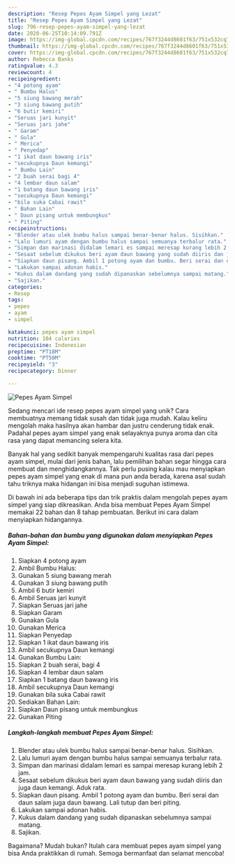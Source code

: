 ```yaml
---
description: "Resep Pepes Ayam Simpel yang Lezat"
title: "Resep Pepes Ayam Simpel yang Lezat"
slug: 796-resep-pepes-ayam-simpel-yang-lezat
date: 2020-06-25T10:14:09.791Z
image: https://img-global.cpcdn.com/recipes/767f3244d8601f63/751x532cq70/pepes-ayam-simpel-foto-resep-utama.jpg
thumbnail: https://img-global.cpcdn.com/recipes/767f3244d8601f63/751x532cq70/pepes-ayam-simpel-foto-resep-utama.jpg
cover: https://img-global.cpcdn.com/recipes/767f3244d8601f63/751x532cq70/pepes-ayam-simpel-foto-resep-utama.jpg
author: Rebecca Banks
ratingvalue: 4.3
reviewcount: 4
recipeingredient:
- "4 potong ayam"
- " Bumbu Halus"
- "5 siung bawang merah"
- "3 siung bawang putih"
- "6 butir kemiri"
- "Seruas jari kunyit"
- "Seruas jari jahe"
- " Garam"
- " Gula"
- " Merica"
- " Penyedap"
- "1 ikat daun bawang iris"
- "secukupnya Daun kemangi"
- " Bumbu Lain"
- "2 buah serai bagi 4"
- "4 lembar daun salam"
- "1 batang daun bawang iris"
- "secukupnya Daun kemangi"
- "bila suka Cabai rawit"
- " Bahan Lain"
- " Daun pisang untuk membungkus"
- " Piting"
recipeinstructions:
- "Blender atau ulek bumbu halus sampai benar-benar halus. Sisihkan."
- "Lalu lumuri ayam dengan bumbu halus sampai semuanya terbalur rata."
- "Simpan dan marinasi didalam lemari es sampai meresap kurang lebih 2 jam."
- "Sesaat sebelum dikukus beri ayam daun bawang yang sudah diiris dan juga daun kemangi. Aduk rata."
- "Siapkan daun pisang. Ambil 1 potong ayam dan bumbu. Beri serai dan daun salam juga daun bawang. Lali tutup dan beri piting."
- "Lakukan sampai adonan habis."
- "Kukus dalam dandang yang sudah dipanaskan sebelumnya sampai matang."
- "Sajikan."
categories:
- Resep
tags:
- pepes
- ayam
- simpel

katakunci: pepes ayam simpel 
nutrition: 104 calories
recipecuisine: Indonesian
preptime: "PT18M"
cooktime: "PT50M"
recipeyield: "3"
recipecategory: Dinner

---
```



![Pepes Ayam Simpel](https://img-global.cpcdn.com/recipes/767f3244d8601f63/751x532cq70/pepes-ayam-simpel-foto-resep-utama.jpg)

Sedang mencari ide resep pepes ayam simpel yang unik? Cara membuatnya memang tidak susah dan tidak juga mudah. Kalau keliru mengolah maka hasilnya akan hambar dan justru cenderung tidak enak. Padahal pepes ayam simpel yang enak selayaknya punya aroma dan cita rasa yang dapat memancing selera kita.



Banyak hal yang sedikit banyak mempengaruhi kualitas rasa dari pepes ayam simpel, mulai dari jenis bahan, lalu pemilihan bahan segar hingga cara membuat dan menghidangkannya. Tak perlu pusing kalau mau menyiapkan pepes ayam simpel yang enak di mana pun anda berada, karena asal sudah tahu triknya maka hidangan ini bisa menjadi suguhan istimewa.


Di bawah ini ada beberapa tips dan trik praktis dalam mengolah pepes ayam simpel yang siap dikreasikan. Anda bisa membuat Pepes Ayam Simpel memakai 22 bahan dan 8 tahap pembuatan. Berikut ini cara dalam menyiapkan hidangannya.

<!--inarticleads1-->

##### Bahan-bahan dan bumbu yang digunakan dalam menyiapkan Pepes Ayam Simpel:

1. Siapkan 4 potong ayam
1. Ambil  Bumbu Halus:
1. Gunakan 5 siung bawang merah
1. Gunakan 3 siung bawang putih
1. Ambil 6 butir kemiri
1. Ambil Seruas jari kunyit
1. Siapkan Seruas jari jahe
1. Siapkan  Garam
1. Gunakan  Gula
1. Gunakan  Merica
1. Siapkan  Penyedap
1. Siapkan 1 ikat daun bawang iris
1. Ambil secukupnya Daun kemangi
1. Gunakan  Bumbu Lain:
1. Siapkan 2 buah serai, bagi 4
1. Siapkan 4 lembar daun salam
1. Siapkan 1 batang daun bawang iris
1. Ambil secukupnya Daun kemangi
1. Gunakan bila suka Cabai rawit
1. Sediakan  Bahan Lain:
1. Siapkan  Daun pisang untuk membungkus
1. Gunakan  Piting




<!--inarticleads2-->

##### Langkah-langkah membuat Pepes Ayam Simpel:

1. Blender atau ulek bumbu halus sampai benar-benar halus. Sisihkan.
1. Lalu lumuri ayam dengan bumbu halus sampai semuanya terbalur rata.
1. Simpan dan marinasi didalam lemari es sampai meresap kurang lebih 2 jam.
1. Sesaat sebelum dikukus beri ayam daun bawang yang sudah diiris dan juga daun kemangi. Aduk rata.
1. Siapkan daun pisang. Ambil 1 potong ayam dan bumbu. Beri serai dan daun salam juga daun bawang. Lali tutup dan beri piting.
1. Lakukan sampai adonan habis.
1. Kukus dalam dandang yang sudah dipanaskan sebelumnya sampai matang.
1. Sajikan.




Bagaimana? Mudah bukan? Itulah cara membuat pepes ayam simpel yang bisa Anda praktikkan di rumah. Semoga bermanfaat dan selamat mencoba!
